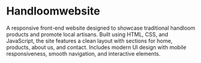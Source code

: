 # Handloomwebsite
A responsive front-end website designed to showcase traditional handloom products and promote local artisans. Built using HTML, CSS, and JavaScript, the site features a clean layout with sections for home, products, about us, and contact. Includes modern UI design with mobile responsiveness, smooth navigation, and interactive elements.
